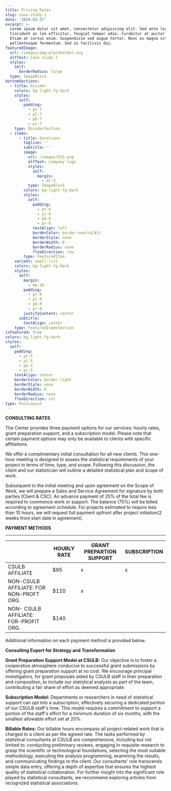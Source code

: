 ```yaml
---
title: Pricing Rates
slug: case-study-1
date: '2024-03-27'
excerpt: >-
  Lorem ipsum dolor sit amet, consectetur adipiscing elit. Sed ante lorem,
  tincidunt ac leo efficitur, feugiat tempor odio. Curabitur at auctor sapien.
  Etiam at cursus enim. Suspendisse sed augue tortor. Nunc eu magna vitae lorem
  pellentesque fermentum. Sed in facilisis dui.
featuredImage:
  url: /images/img-placeholder.svg
  altText: Case study 1
  styles:
    self:
      borderRadius: large
  type: ImageBlock
bottomSections:
  - title: Divider
    colors: bg-light-fg-dark
    styles:
      self:
        padding:
          - pt-7
          - pl-7
          - pb-7
          - pr-7
    type: DividerSection
  - items:
      - title: Donations
        tagline: ''
        subtitle: ''
        image:
          url: /images/Slb.png
          altText: Company logo
          styles:
            self:
              margin:
                - ml-3
          type: ImageBlock
        colors: bg-light-fg-dark
        styles:
          self:
            padding:
              - pt-6
              - pl-6
              - pb-6
              - pr-6
            textAlign: left
            borderColor: border-neutralAlt
            borderStyle: none
            borderWidth: 0
            borderRadius: none
            flexDirection: row
        type: FeaturedItem
    variant: small-list
    colors: bg-light-fg-dark
    styles:
      self:
        margin:
          - mb-20
        padding:
          - pt-0
          - pl-0
          - pb-0
          - pr-0
        justifyContent: center
      subtitle:
        textAlign: center
    type: FeaturedItemsSection
isFeatured: true
colors: bg-light-fg-dark
styles:
  self:
    padding:
      - pt-5
      - pl-5
      - pb-5
      - pr-5
    textAlign: center
    borderColor: border-light
    borderStyle: none
    borderWidth: 0
    borderRadius: none
    flexDirection: col
type: PostLayout
---
```

**CONSULTING RATES**

The Center provides three payment options for our services: hourly rates, grant preparation support, and a subscription model. Please note that certain payment options may only be available to clients with specific affiliations.

We offer a complimentary initial consultation for all new clients. This one-hour meeting is designed to assess the statistical requirements of your project in terms of time, type,  and scope. Following this discussion, the client and our statistician will outline a detailed statistical plan and scope of work.

Subsequent to the initial meeting and upon agreement on the Scope of Work, we will prepare a Sales and Service Agreement for signature by both parties (Client & CSC). An advance payment of 25% of the total fee is required to commence work or support. The balance (75%) will be billed according to agreement schedule. For projects estimated to require less than 10 hours, we will request full payment upfront after project initiation(2 weeks from start date in agreement).

**PAYMENT METHODS**

****

|                                         | HOURLY RATE | GRANT PREPARTION SUPPORT | SUBSCRIPTION |
| --------------------------------------- | ----------- | ------------------------ | ------------ |
| CSULB AFFILIATE                         | $95         | x                        | x            |
| NON-CSULB AFFILIATE: FOR NON-PROFT ORG. | $120        | x                        |              |
| NON- CSULB AFFILIATE: FOR-PROFIT ORG.   | $140        |                          |              |

Additional information on each payment method is provided below.

**Consulting Expert for Strategy and Transformation**

**Grant Preparation Support Model at CSULB:**
Our objective is to foster a cooperative atmosphere conducive to successful grant submissions by offering grant preparation support at no cost. We encourage principal investigators, for grant proposals aided by CSULB staff in their preparation and composition, to include our statistical analysts as part of the team, contributing a fair share of effort as deemed appropriate.

**Subscription Model:**
Departments or researchers in need of statistical support can opt into a subscription, effectively securing a dedicated portion of our CSULB staff's time. This model requires a commitment to support a portion of the staff's effort for a minimum duration of six months, with the smallest allowable effort set at 20%.

**Billable Rates:**
Our billable hours encompass all project-related work that is charged to a client as per the agreed rate. The tasks performed by statistical consultants at CSULB are comprehensive, including but not limited to: conducting preliminary reviews, engaging in requisite research to grasp the scientific or technological foundations, selecting the most suitable methodology, executing the analysis programming, examining the results, and communicating findings to the client. Our consultants' role transcends simple data entry, offering a depth of expertise that ensures the highest quality of statistical collaboration. For further insight into the significant role played by statistical consultants, we recommend exploring articles from recognized statistical associations.

